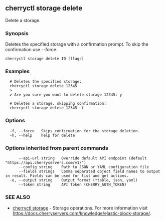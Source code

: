## cherryctl storage delete

Delete a storage.

### Synopsis

Deletes the specified storage with a confirmation prompt. To skip the confirmation use --force.

```
cherryctl storage delete ID [flags]
```

### Examples

```
  # Deletes the specified storage:
  cherryctl storage delete 12345
  >
  ✔ Are you sure you want to delete storage 12345: y
  		
  # Deletes a storage, skipping confirmation:
  cherryctl storage delete 12345 -f
```

### Options

```
  -f, --force   Skips confirmation for the storage deletion.
  -h, --help    help for delete
```

### Options inherited from parent commands

```
      --api-url string   Override default API endpoint (default "https://api.cherryservers.com/v1/")
      --config string    Path to JSON or YAML configuration file
      --fields strings   Comma separated object field names to output in result. Fields can be used for list and get actions.
  -o, --output string    Output format (*table, json, yaml)
      --token string     API Token (CHERRY_AUTH_TOKEN)
```

### SEE ALSO

* [cherryctl storage](cherryctl_storage.md)	 - Storage operations. For more information visit https://docs.cherryservers.com/knowledge/elastic-block-storage/.

